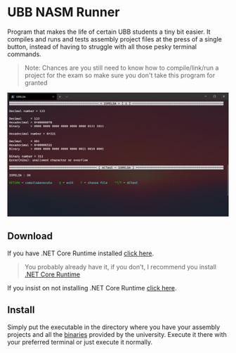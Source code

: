 # UBB NASM Runner

Program that makes the life of certain UBB students a tiny bit easier.
It compiles and runs and tests assembly project files at the press of a single button,
instead of having to struggle with all those pesky terminal commands.

> Note: Chances are you still need to know how to compile/link/run a project for the exam so make sure you don't take this program for granted

![demo](https://raw.githubusercontent.com/FLevent29/UBB-NASM-Runner/master/demo.png)

## Download

If you have .NET Core Runtime installed [click here](https://raw.githubusercontent.com/FLevent29/UBB-NASM-Runner/master/UBB-NASM-Runner.exe).
> You probably already have it, if you don't, I recommend you install [.NET Core Runtime](https://dotnet.microsoft.com/download/dotnet-core/current/runtime)

If you insist on not installing .NET Core Runtime [click here](https://raw.githubusercontent.com/FLevent29/UBB-NASM-Runner/master/UBB-NASM-Runner-standalone.exe).

## Install

Simply put the executable in the directory where you have your assembly projects and all the [binaries](https://www.cs.ubbcluj.ro/~afra/ac/aclab.zip) provided by the university.
Execute it there with your preferred terminal or just execute it normally.
